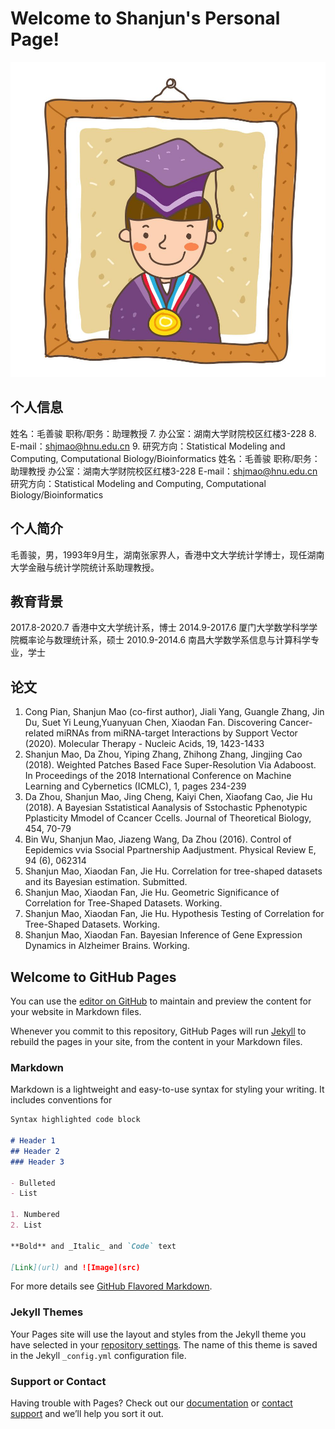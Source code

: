 # Welcome to Shanjun's Personal Page!

![证件照](/picture-me.jpg)

## 个人信息
 姓名：毛善骏
 职称/职务：助理教授
7. 办公室：湖南大学财院校区红楼3-228
8. E-mail：shjmao@hnu.edu.cn
9. 研究方向：Statistical Modeling and Computing, Computational Biology/Bioinformatics
姓名：毛善骏
职称/职务：助理教授
办公室：湖南大学财院校区红楼3-228
E-mail：shjmao@hnu.edu.cn
研究方向：Statistical Modeling and Computing, Computational Biology/Bioinformatics

## 个人简介
毛善骏，男，1993年9月生，湖南张家界人，香港中文大学统计学博士，现任湖南大学金融与统计学院统计系助理教授。

## 教育背景
2017.8-2020.7 香港中文大学统计系，博士
2014.9-2017.6 厦门大学数学科学学院概率论与数理统计系，硕士
2010.9-2014.6 南昌大学数学系信息与计算科学专业，学士

## 论文
1. Cong Pian, Shanjun Mao (co-first author), Jiali Yang, Guangle Zhang, Jin Du, Suet Yi Leung,Yuanyuan Chen, Xiaodan Fan. Discovering Cancer-related miRNAs from miRNA-target Interactions by Support Vector (2020).   Molecular Therapy - Nucleic Acids, 19, 1423-1433
2. Shanjun Mao, Da Zhou, Yiping Zhang, Zhihong Zhang, Jingjing Cao (2018). Weighted Patches Based Face Super-Resolution Via Adaboost.   In Proceedings of the 2018 International Conference on Machine Learning and Cybernetics (ICMLC), 1, pages 234-239
3. Da Zhou, Shanjun Mao, Jing Cheng, Kaiyi Chen, Xiaofang Cao, Jie Hu (2018). A Bayesian Sstatistical Aanalysis of Sstochastic Pphenotypic Pplasticity Mmodel of Ccancer Ccells.   Journal of Theoretical Biology, 454, 70-79
4. Bin Wu, Shanjun Mao, Jiazeng Wang, Da Zhou (2016). Control of Eepidemics vvia Ssocial Ppartnership Aadjustment.   Physical Review E, 94 (6), 062314
5. Shanjun Mao, Xiaodan Fan, Jie Hu. Correlation for tree-shaped datasets and its Bayesian estimation.   Submitted.
6. Shanjun Mao, Xiaodan Fan, Jie Hu. Geometric Significance of Correlation for Tree-Shaped Datasets.   Working.
7. Shanjun Mao, Xiaodan Fan, Jie Hu. Hypothesis Testing of Correlation for Tree-Shaped Datasets.   Working.
8. Shanjun Mao, Xiaodan Fan. Bayesian Inference of Gene Expression Dynamics in Alzheimer Brains.   Working.



## Welcome to GitHub Pages 

You can use the [editor on GitHub](https://github.com/shj-mao/shj-mao.github.io/edit/main/index.md) to maintain and preview the content for your website in Markdown files.

Whenever you commit to this repository, GitHub Pages will run [Jekyll](https://jekyllrb.com/) to rebuild the pages in your site, from the content in your Markdown files.

### Markdown

Markdown is a lightweight and easy-to-use syntax for styling your writing. It includes conventions for

```markdown
Syntax highlighted code block

# Header 1
## Header 2
### Header 3

- Bulleted
- List

1. Numbered
2. List

**Bold** and _Italic_ and `Code` text

[Link](url) and ![Image](src)
```

For more details see [GitHub Flavored Markdown](https://guides.github.com/features/mastering-markdown/).

### Jekyll Themes

Your Pages site will use the layout and styles from the Jekyll theme you have selected in your [repository settings](https://github.com/shj-mao/shj-mao.github.io/settings). The name of this theme is saved in the Jekyll `_config.yml` configuration file.

### Support or Contact

Having trouble with Pages? Check out our [documentation](https://docs.github.com/categories/github-pages-basics/) or [contact support](https://github.com/contact) and we’ll help you sort it out.
